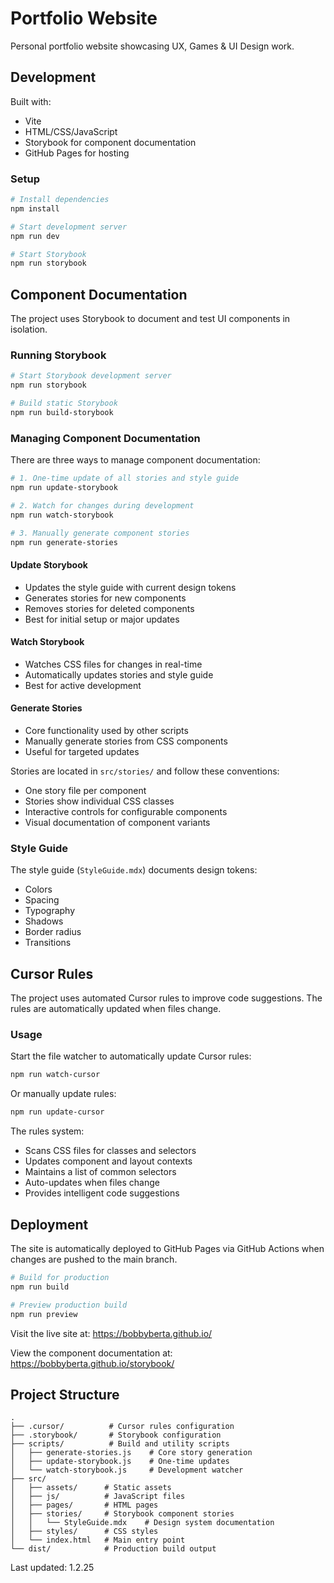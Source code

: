 # Portfolio Website

Personal portfolio website showcasing UX, Games & UI Design work.

## Development

Built with:
- Vite
- HTML/CSS/JavaScript
- Storybook for component documentation
- GitHub Pages for hosting

### Setup

```bash
# Install dependencies
npm install

# Start development server
npm run dev

# Start Storybook
npm run storybook
```

## Component Documentation

The project uses Storybook to document and test UI components in isolation.

### Running Storybook

```bash
# Start Storybook development server
npm run storybook

# Build static Storybook
npm run build-storybook
```

### Managing Component Documentation

There are three ways to manage component documentation:

```bash
# 1. One-time update of all stories and style guide
npm run update-storybook

# 2. Watch for changes during development
npm run watch-storybook

# 3. Manually generate component stories
npm run generate-stories
```

#### Update Storybook
- Updates the style guide with current design tokens
- Generates stories for new components
- Removes stories for deleted components
- Best for initial setup or major updates

#### Watch Storybook
- Watches CSS files for changes in real-time
- Automatically updates stories and style guide
- Best for active development

#### Generate Stories
- Core functionality used by other scripts
- Manually generate stories from CSS components
- Useful for targeted updates

Stories are located in `src/stories/` and follow these conventions:
- One story file per component
- Stories show individual CSS classes
- Interactive controls for configurable components
- Visual documentation of component variants

### Style Guide

The style guide (`StyleGuide.mdx`) documents design tokens:
- Colors
- Spacing
- Typography
- Shadows
- Border radius
- Transitions

## Cursor Rules

The project uses automated Cursor rules to improve code suggestions. The rules are automatically updated when files change.

### Usage

Start the file watcher to automatically update Cursor rules:
```bash
npm run watch-cursor
```

Or manually update rules:
```bash
npm run update-cursor
```

The rules system:
- Scans CSS files for classes and selectors
- Updates component and layout contexts
- Maintains a list of common selectors
- Auto-updates when files change
- Provides intelligent code suggestions

## Deployment

The site is automatically deployed to GitHub Pages via GitHub Actions when changes are pushed to the main branch.

```bash
# Build for production
npm run build

# Preview production build
npm run preview
```

Visit the live site at: https://bobbyberta.github.io/

View the component documentation at: https://bobbyberta.github.io/storybook/

## Project Structure

```
.
├── .cursor/          # Cursor rules configuration
├── .storybook/       # Storybook configuration
├── scripts/          # Build and utility scripts
│   ├── generate-stories.js    # Core story generation
│   ├── update-storybook.js    # One-time updates
│   └── watch-storybook.js     # Development watcher
├── src/
│   ├── assets/      # Static assets
│   ├── js/          # JavaScript files
│   ├── pages/       # HTML pages
│   ├── stories/     # Storybook component stories
│   │   └── StyleGuide.mdx    # Design system documentation
│   ├── styles/      # CSS styles
│   └── index.html   # Main entry point
└── dist/            # Production build output
```

Last updated: 1.2.25
